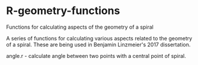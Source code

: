 # R-geometry-functions
Functions for calculating aspects of the geometry of a spiral

A series of functions for calculating various aspects related to the geometry of a spiral. These are being used in Benjamin Linzmeier's 2017 dissertation.

angle.r - calculate angle between two points with a central point of spiral.

